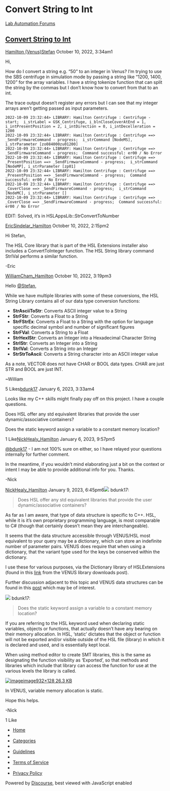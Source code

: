 # Convert String to Int

[Lab Automation Forums](https://labautomation.io/)

## [Convert String to Int](https://labautomation.io/t/convert-string-to-int/547)

[Hamilton (Venus)](https://labautomation.io/c/hamilton-venus/7)[Stefan](https://labautomation.io/u/Stefan) October 10, 2022, 3:34am1

Hi,

How do I convert a string e.g. “50” to an integer in Venus? I’m trying to use the SBS centrifuge in simulation mode by passing a string like “1200, 1400, 1200” for the array variables. I have a string tokenize function that can split the string by the commas but I don’t know how to convert from that to an int.

The trace output doesn’t register any errors but I can see that my integer arrays aren’t getting passed as input parameters.

```auto
2022-10-09 23:32:44> LIBRARY: Hamilton Centrifuge : Centrifuge - start;  i_strLabel = GSK_Centrifuge, i_blnCloseCoverAtEnd = 1, i_intPresentPosition = 2, i_intDirection = 0, i_intDecelleration = 1200
2022-10-09 23:32:44> LIBRARY: Hamilton Centrifuge : Centrifuge ==> _SendFirmwareCommand - progress;  i_strCommand [NodeMS], i_strParameter [zo084000zu01200]
2022-10-09 23:32:44> LIBRARY: Hamilton Centrifuge : Centrifuge ==> _SendFirmwareCommand - progress;  Command successful: er00 / No Error
2022-10-09 23:32:44> LIBRARY: Hamilton Centrifuge : Centrifuge ==> _PresentPosition ==> _SendFirmwareCommand - progress;  i_strCommand [NodeMP], i_strParameter [zp01]
2022-10-09 23:32:44> LIBRARY: Hamilton Centrifuge : Centrifuge ==> _PresentPosition ==> _SendFirmwareCommand - progress;  Command successful: er00 / No Error
2022-10-09 23:32:44> LIBRARY: Hamilton Centrifuge : Centrifuge ==> _CoverClose ==> _SendFirmwareCommand - progress;  i_strCommand [NodeMC], i_strParameter []
2022-10-09 23:32:44> LIBRARY: Hamilton Centrifuge : Centrifuge ==> _CoverClose ==> _SendFirmwareCommand - progress;  Command successful: er00 / No Error
```

EDIT: Solved, it’s in HSLAppsLib::StrConvertToNumber

[EricSindelar\_Hamilton](https://labautomation.io/u/EricSindelar\_Hamilton) October 10, 2022, 2:15pm2

Hi Stefan,

The HSL Core library that is part of the HSL Extensions installer also includes a ConvertToInteger function. The HSL String library command StrIVal performs a similar function.

\-Eric

[WilliamCham\_Hamilton](https://labautomation.io/u/WilliamCham\_Hamilton) October 10, 2022, 3:19pm3

Hello [@Stefan](https://labautomation.io/u/stefan),

While we have multiple libraries with some of these conversions, the HSL String Library contains all of our data type conversion functions:

* **StrAsciiToStr**: Converts ASCII integer value to a String
* **StrFStr**: Converts a Float to a String
* **StrFStrEx**: Converts a Float to a String with the option for language specific decimal symbol and number of significant figures
* **StrFVal**: Converts a String to a Float
* **StrHexIStr**: Converts an Integer into a Hexadecimal Character String
* **StrIStr**: Converts an Integer into a String
* **StrIVal**: Converts a String into an Integer
* **StrStrToAscii**: Converts a String character into an ASCII integer value

As a note, VECTOR does not have CHAR or BOOL data types. CHAR are just STR and BOOL are just INT.

\~William

5 Likes[bdunk17](https://labautomation.io/u/bdunk17) January 6, 2023, 3:33am4

Looks like my C++ skills might finally pay off on this project. I have a couple questions.

Does HSL offer any std equivalent libraries that provide the user dynamic/associative containers?

Does the static keyword assign a variable to a constant memory location?

1 Like[NickHealy\_Hamilton](https://labautomation.io/u/NickHealy\_Hamilton) January 6, 2023, 9:57pm5

[@bdunk17](https://labautomation.io/u/bdunk17) - I am not 100% sure on either, so I have relayed your questions internally for further comment.

In the meantime, if you wouldn’t mind elaborating just a bit on the context or intent I may be able to provide additional info for you. Thanks.

\-Nick

[NickHealy\_Hamilton](https://labautomation.io/u/NickHealy\_Hamilton) January 9, 2023, 6:45pm6![](https://labautomation.io/letter\_avatar\_proxy/v4/letter/b/bb73d2/48.png) bdunk17:

> Does HSL offer any std equivalent libraries that provide the user dynamic/associative containers?

As far as I am aware, that type of data structure is specific to C++. HSL, while it is it’s own proprietary programming language, is most comparable to C# (though that certainly doesn’t mean they are interchangeable).

It seems that the data structure accessible through VENUS/HSL most equivalent to your query may be a dictionary, which can store an indefinite number of parameter pairs. VENUS does require that when using a dictionary, that the variant type used for the keys be conserved within the dictionary.

I use these for various purposes, via the Dictionary library of HSLExtensions (found in this [link](https://download.hamiltonsupport.com/wl/?id=x4h9EWHa4fvXuWnMSqAWYy7wWbUseHLt) from the VENUS library downloads post).

Further discussion adjacent to this topic and VENUS data structures can be found in this [post](https://forums.pylabrobot.org/t/2d-arrays/852) which may be of interest.

![](https://labautomation.io/letter\_avatar\_proxy/v4/letter/b/bb73d2/48.png) bdunk17:

> Does the static keyword assign a variable to a constant memory location?

If you are referring to the HSL keyword used when declaring static variables, objects or functions, that actually doesn’t have any bearing on their memory allocation. In HSL, ‘static’ dictates that the object or function will not be exported and/or visible outside of the HSL file (library) in which it is declared and used, and is essentially kept local.

When using method editor to create SMT libraries, this is the same as designating the function visibility as ‘Exported’, so that methods and libraries which include that library can access the function for use at the various levels the library is called.

[![image](https://labautomation.io/uploads/default/optimized/1X/e70cb52e4594b0b1d8e36e244934e2ac5e10c574\_2\_690x94.png)image932×128 26.3 KB](https://labautomation.io/uploads/default/original/1X/e70cb52e4594b0b1d8e36e244934e2ac5e10c574.png)

In VENUS, variable memory allocation is static.

Hope this helps.

\-Nick

1 Like

* [Home](https://labautomation.io/)
* &#x20;
* [Categories](https://labautomation.io/categories)
* &#x20;
* [Guidelines](https://labautomation.io/guidelines)
* &#x20;
* [Terms of Service](https://labautomation.io/tos)
* &#x20;
* [Privacy Policy](https://labautomation.io/privacy)

Powered by [Discourse](https://www.discourse.org/), best viewed with JavaScript enabled
